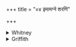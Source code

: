 +++
title = "०४ इमामग्ने शरणिं"

+++

<details><summary>Whitney</summary>

### Translation
4. This offense (? *śaráṇi*) of ours mayest thou, O Agni, bear with  
(*mṛṣ*), what distant road we have gone. Successful (*śuná*) for us be  
bargain and sale; let return-dealing make me fruitful; do ye two enjoy  
this oblation in concord; successful for us be our going about and  
rising.

### Notes
The first two pādas are wanting in the Pāipp. version of the hymn  
(though they occur, in another connection, in Ppp. i.), and they are  
plainly an intrusion here, due to the mention of distant travel in  
**b**; they form the first half of RV. i. 31. 16 (but RV. reads for  
**b** *imám ádhvānaṁ yám ágāma dūrā́t;* LśS., in its repetition of the  
RV. verse at iii. 2. 7, agrees with AV. in preferring *dūram*). The  
insertion dislocates the comm's division of the hymn; he reckons only  
the first 4 pādas as vs. 4, then the last two with the first two of our  
5 as vs. 5, and the latter half of our 5 with the former half of our 6  
as vs. 6, making a vs. 7 of only the two concluding pādas of our 6, and  
numbering the two remaining verses as 8 and 9. Some of our mss.  
(P.M.W.E.I.) divide and number in the same way to the middle of our vs.  
6, then making vs. 7 consist of 6 pādas and end where our vs. 7 ends.  
Ppp. has for its verse a different version of our **c-f**: *paṇo* for  
*śunam* at the beginning (with *‘stu* after *no*), *godhani naṣ* for  
*phalinam mā*, and, for our **e**, *saṁrarāṇā havir idaṁ juṣantām.* The  
Anukr. seems to scan the verse as 11 + 9: 12 + 11: 11 + 12 = 66, though  
**c** and **f** are properly to be made regularly *triṣṭubh* by elision  
to *‘stu*. The comm. renders *śaráṇi* in **a** by "injury" (*hiṅsā*),  
and explains it as either that arising (to Agni) from the intermission  
of sacred rites in consequence of the householder's absence from home,  
or else that to the absentee from his long journey as expressed in  
**b**—*mīmṛṣas* being in the first case = *kṣamasva*, and in the second  
= *marṣaya* or *titikṣaya* 'cause us to endure': perhaps the second is,  
after all, the better. ⌊For **d**, rather, 'may barter make me abounding  
in fruit,' i.e. 'may barter bring me its reward.'⌋
</details>

<details><summary>Griffith</summary>

Pardon this stubbornness of ours. O Agni, the distant pathway which our feet have trodden. Propitious unto us be sale and barter, may interchange of mer- chandise enrich me. Accept, ye twain, accordant, this libation! Prosperous be our ventures and incomings.
</details>
